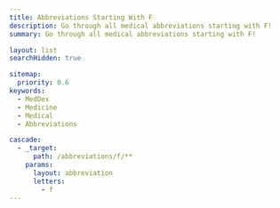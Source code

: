 ```yaml
---
title: Abbreviations Starting With F
description: Go through all medical abbreviations starting with F!
summary: Go through all medical abbreviations starting with F!

layout: list
searchHidden: true

sitemap:
  priority: 0.6
keywords:
  - MedDex
  - Medicine
  - Medical
  - Abbreviations

cascade:
  - _target:
      path: /abbreviations/f/**
    params:
      layout: abbreviation
      letters:
        - f
---
```


